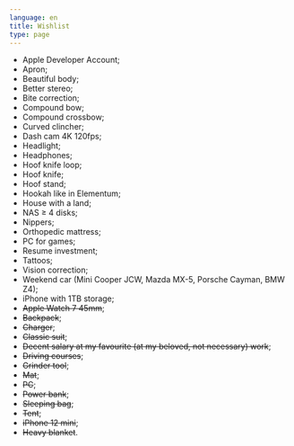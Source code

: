 ```yaml
---
language: en
title: Wishlist
type: page
---
```


- Apple Developer Account;
- Apron;
- Beautiful body;
- Better stereo;
- Bite correction;
- Compound bow;
- Compound crossbow;
- Curved clincher;
- Dash cam 4K 120fps;
- Headlight;
- Headphones;
- Hoof knife loop;
- Hoof knife;
- Hoof stand;
- Hookah like in Elementum;
- House with a land;
- NAS ≥ 4 disks;
- Nippers;
- Orthopedic mattress;
- PC for games;
- Resume investment;
- Tattoos;
- Vision correction;
- Weekend car (Mini Cooper JCW, Mazda MX-5, Porsche Cayman, BMW Z4);
- iPhone with 1TB storage;
- ~~Apple Watch 7 45mm~~;
- ~~Backpack~~;
- ~~Charger~~;
- ~~Classic suit~~;
- ~~Decent salary at my favourite (at my beloved, not necessary) work~~;
- ~~Driving courses~~;
- ~~Grinder tool~~;
- ~~Mat~~;
- ~~PC~~;
- ~~Power bank~~;
- ~~Sleeping bag~~;
- ~~Tent~~;
- ~~iPhone 12 mini~~;
- ~~Heavy blanket~~.
